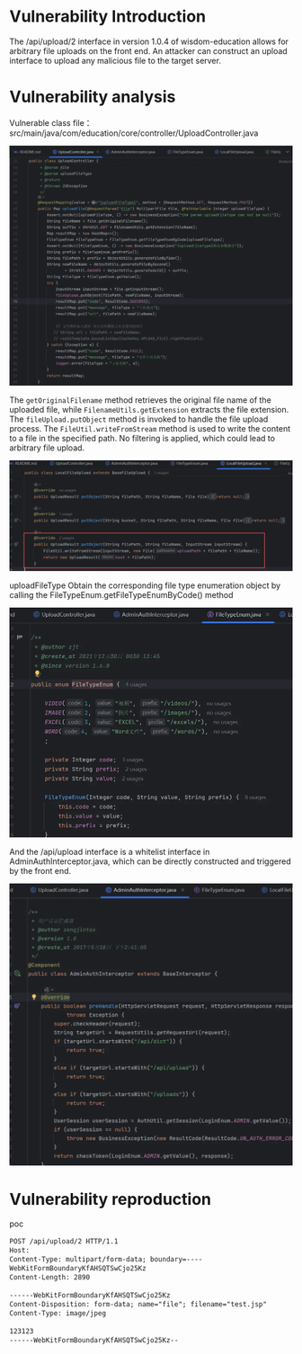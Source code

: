 # Vulnerability Introduction

The /api/upload/2 interface in version 1.0.4 of wisdom-education allows for arbitrary file uploads on the front end. An attacker can construct an upload interface to upload any malicious file to the target server.

# Vulnerability analysis

Vulnerable class file：src/main/java/com/education/core/controller/UploadController.java

![image-20250928013503356](https://github.com/xkalami-Tta0/picx-images-hosting/raw/master/wisdom-education/image-20250928013503356.8z6wat5261.webp)

The `getOriginalFilename` method retrieves the original file name of the uploaded file, while `FilenameUtils.getExtension` extracts the file extension. The `fileUpload.putObject` method is invoked to handle the file upload process. The `FileUtil.writeFromStream` method is used to write the content to a file in the specified path. No filtering is applied, which could lead to arbitrary file upload.

![image-20250928013713641](https://github.com/xkalami-Tta0/picx-images-hosting/raw/master/wisdom-education/image-20250928013713641.6bhg0ge21g.webp)

uploadFileType Obtain the corresponding file type enumeration object by calling the FileTypeEnum.getFileTypeEnumByCode() method

![image-20250928013830046](https://github.com/xkalami-Tta0/picx-images-hosting/raw/master/wisdom-education/image-20250928013830046.3nrzq3ldmi.webp)

And the /api/upload interface is a whitelist interface in AdminAuthInterceptor.java, which can be directly constructed and triggered by the front end.

![image-20250928013901991](https://github.com/xkalami-Tta0/picx-images-hosting/raw/master/wisdom-education/image-20250928013901991.3k8dsdslac.webp)

# Vulnerability reproduction

poc

```
POST /api/upload/2 HTTP/1.1
Host: 
Content-Type: multipart/form-data; boundary=----WebKitFormBoundaryKfAHSQTSwCjo25Kz
Content-Length: 2890

------WebKitFormBoundaryKfAHSQTSwCjo25Kz
Content-Disposition: form-data; name="file"; filename="test.jsp"
Content-Type: image/jpeg

123123
------WebKitFormBoundaryKfAHSQTSwCjo25Kz--
```

